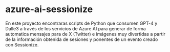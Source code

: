 # azure-ai-sessionize
En este proyecto encontraras scripts de Python que consumen GPT-4 y Dalle3 a través de los servicios de Azure AI para generar de forma automatica mensajes para de X (Twitter) e imágenes muy divertidas a partir de la información obtenida de sesiones y ponentes de un evento creado con Sessionize. 
